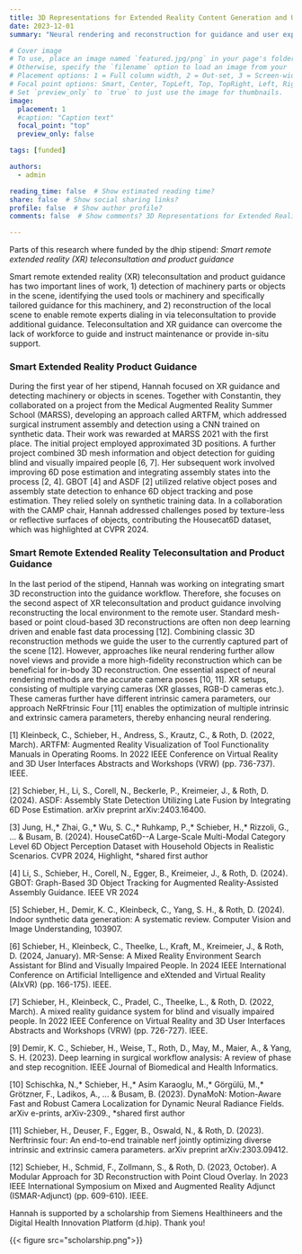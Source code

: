 ```yaml
---
title: 3D Representations for Extended Reality Content Generation and User Experience
date: 2023-12-01
summary: "Neural rendering and reconstruction for guidance and user experience."

# Cover image
# To use, place an image named `featured.jpg/png` in your page's folder.
# Otherwise, specify the `filename` option to load an image from your `assets/media/` folder.
# Placement options: 1 = Full column width, 2 = Out-set, 3 = Screen-width
# Focal point options: Smart, Center, TopLeft, Top, TopRight, Left, Right, BottomLeft, Bottom, BottomRight
# Set `preview_only` to `true` to just use the image for thumbnails.
image:
  placement: 1
  #caption: "Caption text"
  focal_point: "top"
  preview_only: false

tags: [funded]

authors:
  - admin

reading_time: false  # Show estimated reading time?
share: false  # Show social sharing links?
profile: false  # Show author profile?
comments: false  # Show comments? 3D Representations for Extended Reality Content Generation and User Experience

---
```


Parts of this research where funded by the dhip stipend:
*Smart remote extended reality (XR) teleconsultation and product guidance*

Smart remote extended reality (XR) teleconsultation and product guidance has two important lines of work, 1) detection of machinery parts or objects in the scene, identifying the used tools or machinery and specifically tailored guidance for this machinery, and 2) reconstruction of the local scene to enable remote experts dialing in via teleconsultation to provide additional guidance. Teleconsultation and XR guidance can overcome the lack of workforce to guide and instruct maintenance or provide in-situ support.

### Smart Extended Reality Product Guidance

During the first year of her stipend, Hannah focused on XR guidance and detecting machinery or objects in scenes. Together with Constantin, they collaborated on a project from the Medical Augmented Reality Summer School (MARSS), developing an approach called ARTFM, which addressed surgical instrument assembly and detection using a CNN trained on synthetic data. Their work was rewarded at MARSS 2021 with the first place. The initial project employed approximated 3D positions. A further project combined 3D mesh information and object detection for guiding blind and visually impaired people [6, 7]. Her subsequent work involved improving 6D pose estimation and integrating assembly states into the process [2, 4]. GBOT [4] and ASDF [2] utilized relative object poses and assembly state detection to enhance 6D object tracking and pose estimation. They relied solely on synthetic training data. In a collaboration with the CAMP chair, Hannah addressed challenges posed by texture-less or reflective surfaces of objects, contributing the Housecat6D dataset, which was highlighted at CVPR 2024.

### Smart Remote Extended Reality Teleconsultation and Product Guidance

In the last period of the stipend, Hannah was working on integrating smart 3D reconstruction into the guidance workflow. 
Therefore, she focuses on the second aspect of XR teleconsultation and product guidance involving reconstructing the local environment to the remote user. Standard mesh-based or point cloud-based 3D reconstructions are often non deep learning driven and enable fast data processing [12]. Combining classic 3D reconstruction methods we guide the user to the currently captured part of the scene [12]. However, approaches like neural rendering further allow novel views and provide a more high-fidelity reconstruction which can be beneficial for in-body 3D reconstruction. One essential aspect of neural rendering methods are the accurate camera poses [10, 11]. XR  setups, consisting of multiple varying cameras (XR glasses, RGB-D cameras etc.). These cameras further have different intrinsic camera parameters, our approach NeRFtrinsic Four [11] enables the optimization of multiple intrinsic and extrinsic camera parameters, thereby enhancing neural rendering.

[1] Kleinbeck, C., Schieber, H., Andress, S., Krautz, C., & Roth, D. (2022, March). ARTFM: Augmented Reality Visualization of Tool Functionality Manuals in Operating Rooms. In 2022 IEEE Conference on Virtual Reality and 3D User Interfaces Abstracts and Workshops (VRW) (pp. 736-737). IEEE.

[2] Schieber, H., Li, S., Corell, N., Beckerle, P., Kreimeier, J., & Roth, D. (2024). ASDF: Assembly State Detection Utilizing Late Fusion by Integrating 6D Pose Estimation. arXiv preprint arXiv:2403.16400.

[3] Jung, H.,* Zhai, G.,* Wu, S. C.,* Ruhkamp, P.,* Schieber, H.,* Rizzoli, G., ... & Busam, B. (2024). HouseCat6D--A Large-Scale Multi-Modal Category Level 6D Object Perception Dataset with Household Objects in Realistic Scenarios. CVPR 2024, Highlight, *shared first author

[4] Li, S., Schieber, H., Corell, N., Egger, B., Kreimeier, J., & Roth, D. (2024). GBOT: Graph-Based 3D Object Tracking for Augmented Reality-Assisted Assembly Guidance. IEEE VR 2024

[5] Schieber, H., Demir, K. C., Kleinbeck, C., Yang, S. H., & Roth, D. (2024). Indoor synthetic data generation: A systematic review. Computer Vision and Image Understanding, 103907.

[6] Schieber, H., Kleinbeck, C., Theelke, L., Kraft, M., Kreimeier, J., & Roth, D. (2024, January). MR-Sense: A Mixed Reality Environment Search Assistant for Blind and Visually Impaired People. In 2024 IEEE International Conference on Artificial Intelligence and eXtended and Virtual Reality (AIxVR) (pp. 166-175). IEEE.

[7] Schieber, H., Kleinbeck, C., Pradel, C., Theelke, L., & Roth, D. (2022, March). A mixed reality guidance system for blind and visually impaired people. In 2022 IEEE Conference on Virtual Reality and 3D User Interfaces Abstracts and Workshops (VRW) (pp. 726-727). IEEE.

[9] Demir, K. C., Schieber, H., Weise, T., Roth, D., May, M., Maier, A., & Yang, S. H. (2023). Deep learning in surgical workflow analysis: A review of phase and step recognition. IEEE Journal of Biomedical and Health Informatics.

[10] Schischka, N.,* Schieber, H.,* Asim Karaoglu, M.,* Görgülü, M.,* Grötzner, F., Ladikos, A., ... & Busam, B. (2023). DynaMoN: Motion-Aware Fast and Robust Camera Localization for Dynamic Neural Radiance Fields. arXiv e-prints, arXiv-2309., *shared first author

[11] Schieber, H., Deuser, F., Egger, B., Oswald, N., & Roth, D. (2023). Nerftrinsic four: An end-to-end trainable nerf jointly optimizing diverse intrinsic and extrinsic camera parameters. arXiv preprint arXiv:2303.09412.

[12] Schieber, H., Schmid, F., Zollmann, S., & Roth, D. (2023, October). A Modular Approach for 3D Reconstruction with Point Cloud Overlay. In 2023 IEEE International Symposium on Mixed and Augmented Reality Adjunct (ISMAR-Adjunct) (pp. 609-610). IEEE.


Hannah is supported by a scholarship from Siemens Healthineers and the Digital Health Innovation Platform (d.hip). Thank you!

{{< figure src="scholarship.png">}}
